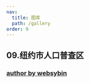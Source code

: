 ```yaml
---
nav:
  title: 图库
  path: /gallery
order: 9
---
```


## 09.纽约市人口普查区

### [author by websybin](https://github.com/websybin)

<code src= './nyc_census.tsx'>
